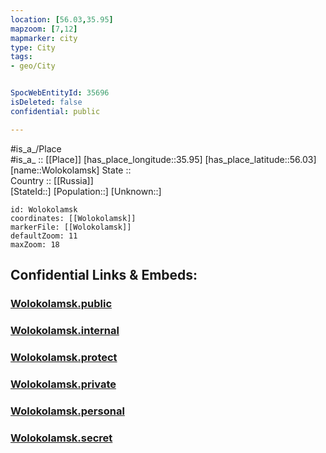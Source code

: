 ```yaml
---
location: [56.03,35.95] 
mapzoom: [7,12] 
mapmarker: city 
type: City
tags:
- geo/City


SpocWebEntityId: 35696
isDeleted: false
confidential: public

---
```

#is_a_/Place  
#is_a_ :: [[Place]] 
[has_place_longitude::35.95] 
[has_place_latitude::56.03] 
[name::Wolokolamsk] 
State ::  
Country :: [[Russia]]  
[StateId::] 
[Population::] 
[Unknown::] 


```leaflet
id: Wolokolamsk
coordinates: [[Wolokolamsk]] 
markerFile: [[Wolokolamsk]] 
defaultZoom: 11 
maxZoom: 18
```


## Confidential Links & Embeds: 

### [Wolokolamsk.public](/_public/\Earth\Continent\Europe\Europe~East\Russia\Russia~Central\Moscow_Oblast\CityWolokolamsk.public.md) 

### [Wolokolamsk.internal](/_internal/\Earth\Continent\Europe\Europe~East\Russia\Russia~Central\Moscow_Oblast\CityWolokolamsk.internal.md) 

### [Wolokolamsk.protect](/_protect/\Earth\Continent\Europe\Europe~East\Russia\Russia~Central\Moscow_Oblast\CityWolokolamsk.protect.md) 

### [Wolokolamsk.private](/_private/\Earth\Continent\Europe\Europe~East\Russia\Russia~Central\Moscow_Oblast\CityWolokolamsk.private.md) 

### [Wolokolamsk.personal](/_personal/\Earth\Continent\Europe\Europe~East\Russia\Russia~Central\Moscow_Oblast\CityWolokolamsk.personal.md) 

### [Wolokolamsk.secret](/_secret/\Earth\Continent\Europe\Europe~East\Russia\Russia~Central\Moscow_Oblast\CityWolokolamsk.secret.md)

